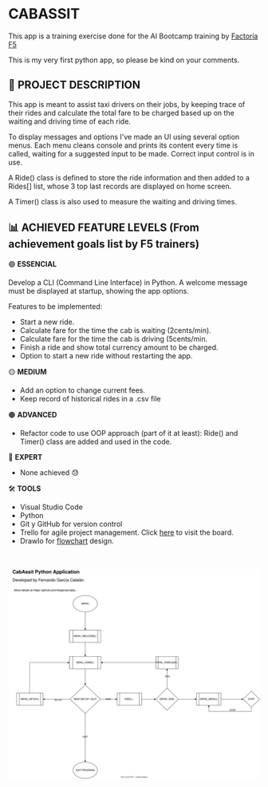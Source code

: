 # **CABASSIT**

This app is a training exercise done for the AI Bootcamp training by [Factoría F5](https:https://factoriaf5.org/ "Factoría F5")

This is my very first python app, so please be kind on your comments.



## 📝 **PROJECT DESCRIPTION**

This app is meant to assist taxi drivers on their jobs, by keeping trace of their rides and calculate the total fare to be charged based up on the waiting and driving time of each ride.

To display messages and options I've made an UI using several option menus. Each menu cleans console and prints its content every time is called, waiting for a suggested input to be made. Correct input control is in use.<br>

A Ride() class is defined to store the ride information and then added to a Rides[] list, whose 3 top last records are displayed on home screen.<br>

A Timer() class is also used to measure the waiting and driving times.



## 📊 **ACHIEVED FEATURE LEVELS (From achievement goals list by F5 trainers)**

🟢 **ESSENCIAL**

Develop a CLI (Command Line Interface) in Python. A welcome message must be displayed at startup, showing the app options.

Features to be implemented:
- Start a new ride.
- Calculate fare for the time the cab is waiting (2cents/min).
- Calculate fare for the time the cab is driving (5cents/min.
- Finish a ride and show total currency amount to be charged.
- Option to start a new ride without restarting the app.
  
🟡 **MEDIUM**

- Add an option to change current fees.
- Keep record of historical rides in a .csv file
 
🟠 **ADVANCED**

- Refactor code to use OOP approach (part of it at least): Ride() and Timer() class are added and used in the code.
  
🔴 **EXPERT**

- None achieved 😓
 
🛠️ **TOOLS**

- Visual Studio Code<br>
- Python<br>
- Git y GitHub for version control<br>
- Trello for agile project management. Click [here](https://trello.com/b/UmB2dVmd/cabassist) to visit the board.
- DrawIo for [flowchart](https://github.com/fergarcat/cabassist/blob/main/CabAssist-FlowChart.png) design.


<BR><BR>
![CabAssit Flowchart](https://github.com/fergarcat/cabassist/blob/main/CabAssist-FlowChart.svg)

